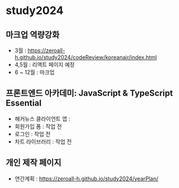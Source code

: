 # study2024

## 마크업 역량강화

- 3월 : https://zeroall-h.github.io/study2024/codeReview/koreanair/index.html
- 4,5월 : 리액트 페이지 예정
- 6 ~ 12월 : 마크업

## 프론트엔드 아카데미: JavaScript & TypeScript Essential

- 해커뉴스 클라이언트 앱 :
- 회원가입 폼 : 작업 전
- 로그인 : 작업 전
- 차트 라이브러리 : 작업 전

## 개인 제작 페이지

- 연간계획 : https://zeroall-h.github.io/study2024/yearPlan/
